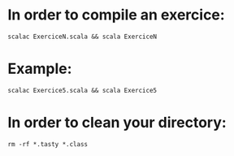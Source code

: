 # In order to compile an exercice:

```
scalac ExerciceN.scala && scala ExerciceN
```

# Example:
```
scalac Exercice5.scala && scala Exercice5
```

# In order to clean your directory:

```
rm -rf *.tasty *.class
```

